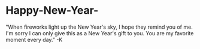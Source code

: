 # Happy-New-Year-
"When fireworks light up the New Year's sky, I hope they remind you of me. I'm sorry I can only give this as a New Year's gift to you. You are my favorite moment every day." -K
